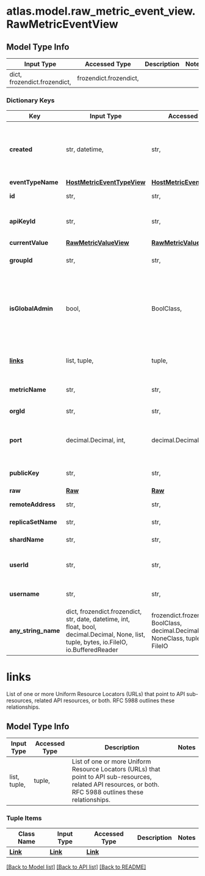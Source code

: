 # atlas.model.raw_metric_event_view.RawMetricEventView

## Model Type Info
Input Type | Accessed Type | Description | Notes
------------ | ------------- | ------------- | -------------
dict, frozendict.frozendict,  | frozendict.frozendict,  |  | 

### Dictionary Keys
Key | Input Type | Accessed Type | Description | Notes
------------ | ------------- | ------------- | ------------- | -------------
**created** | str, datetime,  | str,  | Date and time when this event occurred. This parameter expresses its value in the &lt;a href&#x3D;\&quot;https://en.wikipedia.org/wiki/ISO_8601\&quot; target&#x3D;\&quot;_blank\&quot; rel&#x3D;\&quot;noopener noreferrer\&quot;&gt;ISO 8601&lt;/a&gt; timestamp format in UTC. | value must conform to RFC-3339 date-time
**eventTypeName** | [**HostMetricEventTypeView**](HostMetricEventTypeView.md) | [**HostMetricEventTypeView**](HostMetricEventTypeView.md) |  | 
**id** | str,  | str,  | Unique 24-hexadecimal digit string that identifies the event. | 
**apiKeyId** | str,  | str,  | Unique 24-hexadecimal digit string that identifies the [API Key](https://dochub.mongodb.org/core/atlas-create-prog-api-key) that triggered the event. If this resource returns this parameter, it doesn&#x27;t return the **userId** parameter. | [optional] 
**currentValue** | [**RawMetricValueView**](RawMetricValueView.md) | [**RawMetricValueView**](RawMetricValueView.md) |  | [optional] 
**groupId** | str,  | str,  | Unique 24-hexadecimal digit string that identifies the project in which the event occurred. The **eventId** identifies the specific event. | [optional] 
**isGlobalAdmin** | bool,  | BoolClass,  | Flag that indicates whether a MongoDB employee triggered the specified event. | [optional] if omitted the server will use the default value of False
**[links](#links)** | list, tuple,  | tuple,  | List of one or more Uniform Resource Locators (URLs) that point to API sub-resources, related API resources, or both. RFC 5988 outlines these relationships. | [optional] 
**metricName** | str,  | str,  | Human-readable label of the metric associated with the **alertId**. This field may change type of **currentValue** field. | [optional] 
**orgId** | str,  | str,  | Unique 24-hexadecimal digit string that identifies the organization to which these events apply. | [optional] 
**port** | decimal.Decimal, int,  | decimal.Decimal,  | IANA port on which the MongoDB process listens for requests. | [optional] value must be a 32 bit integer
**publicKey** | str,  | str,  | Public part of the [API Key](https://dochub.mongodb.org/core/atlas-create-prog-api-key) that triggered the event. If this resource returns this parameter, it doesn&#x27;t return the **username** parameter. | [optional] 
**raw** | [**Raw**](Raw.md) | [**Raw**](Raw.md) |  | [optional] 
**remoteAddress** | str,  | str,  | IPv4 or IPv6 address from which the user triggered this event. | [optional] 
**replicaSetName** | str,  | str,  | Human-readable label of the replica set associated with the event. | [optional] 
**shardName** | str,  | str,  | Human-readable label of the shard associated with the event. | [optional] 
**userId** | str,  | str,  | Unique 24-hexadecimal digit string that identifies the console user who triggered the event. If this resource returns this parameter, it doesn&#x27;t return the **apiKeyId** parameter. | [optional] 
**username** | str,  | str,  | Email address for the user who triggered this event. If this resource returns this parameter, it doesn&#x27;t return the **publicApiKey** parameter. | [optional] 
**any_string_name** | dict, frozendict.frozendict, str, date, datetime, int, float, bool, decimal.Decimal, None, list, tuple, bytes, io.FileIO, io.BufferedReader | frozendict.frozendict, str, BoolClass, decimal.Decimal, NoneClass, tuple, bytes, FileIO | any string name can be used but the value must be the correct type | [optional]

# links

List of one or more Uniform Resource Locators (URLs) that point to API sub-resources, related API resources, or both. RFC 5988 outlines these relationships.

## Model Type Info
Input Type | Accessed Type | Description | Notes
------------ | ------------- | ------------- | -------------
list, tuple,  | tuple,  | List of one or more Uniform Resource Locators (URLs) that point to API sub-resources, related API resources, or both. RFC 5988 outlines these relationships. | 

### Tuple Items
Class Name | Input Type | Accessed Type | Description | Notes
------------- | ------------- | ------------- | ------------- | -------------
[**Link**](Link.md) | [**Link**](Link.md) | [**Link**](Link.md) |  | 

[[Back to Model list]](../../README.md#documentation-for-models) [[Back to API list]](../../README.md#documentation-for-api-endpoints) [[Back to README]](../../README.md)

